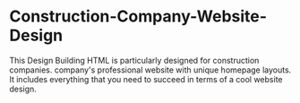 # Construction-Company-Website-Design
This Design Building HTML is particularly designed for construction companies.  company's professional website with unique homepage layouts. It includes everything that you need to succeed in terms of a cool website design.
